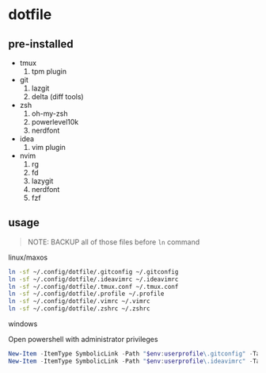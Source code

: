 # dotfile


## pre-installed

- tmux 
  1. tpm plugin
- git
  1. lazgit
  2. delta (diff tools)
- zsh
  1. oh-my-zsh
  2. powerlevel10k
  3. nerdfont
- idea 
  1. vim plugin
- nvim
  1. rg
  2. fd
  3. lazygit
  4. nerdfont
  5. fzf


## usage

> NOTE: BACKUP all of those files before `ln` command 

linux/maxos

```bash
ln -sf ~/.config/dotfile/.gitconfig ~/.gitconfig
ln -sf ~/.config/dotfile/.ideavimrc ~/.ideavimrc
ln -sf ~/.config/dotfile/.tmux.conf ~/.tmux.conf
ln -sf ~/.config/dotfile/.profile ~/.profile
ln -sf ~/.config/dotfile/.vimrc ~/.vimrc
ln -sf ~/.config/dotfile/.zshrc ~/.zshrc
```

windows

Open powershell with administrator privileges

```powershell
New-Item -ItemType SymbolicLink -Path "$env:userprofile\.gitconfig" -Target "$env:userprofile\dev\dotfile\.gitconfig" -Force
New-Item -ItemType SymbolicLink -Path "$env:userprofile\.ideavimrc" -Target "$env:userprofile\dev\dotfile\.ideavimrc" -Force
```


